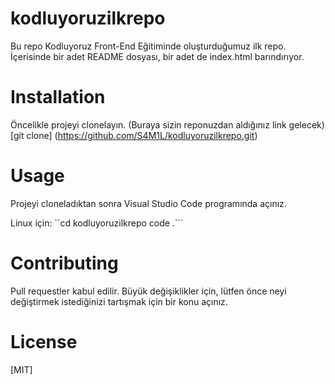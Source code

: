 # kodluyoruzilkrepo
Bu repo Kodluyoruz Front-End Eğitiminde oluşturduğumuz ilk repo. İçerisinde bir adet README dosyası, bir adet de index.html barındırıyor.

# Installation
Öncelikle projeyi clonelayın. (Buraya sizin reponuzdan aldığınız link gelecek)
[git clone] (https://github.com/S4M1L/kodluyoruzilkrepo.git)

# Usage
Projeyi cloneladıktan sonra Visual Studio Code programında açınız.

Linux için:
``cd kodluyoruzilkrepo
    code .```
    
# Contributing
Pull requestler kabul edilir. Büyük değişiklikler için, lütfen önce neyi değiştirmek istediğinizi tartışmak için bir konu açınız.

# License
[MIT]
    
    
